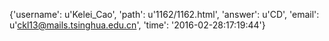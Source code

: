 {'username': u'Kelei_Cao', 'path': u'1162/1162.html', 'answer': u'CD', 'email': u'ckl13@mails.tsinghua.edu.cn', 'time': '2016-02-28:17:19:44'}
